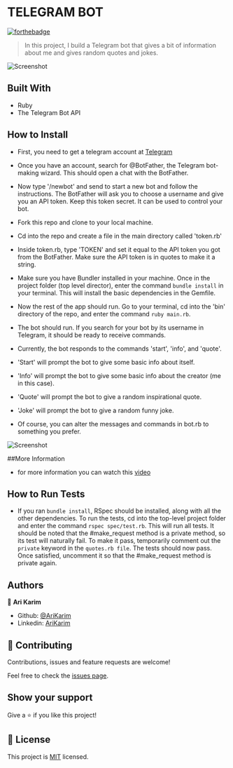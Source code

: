 # TELEGRAM BOT


[![forthebadge](https://forthebadge.com/images/badges/made-with-ruby.svg)](https://forthebadge.com)

> In this project, I build a Telegram bot that gives a bit of information about me and gives random quotes and jokes.

![Screenshot](images/screnn.png)

## Built With

- Ruby
- The Telegram Bot API

## How to Install
- First, you need to get a telegram account at [Telegram](https://web.telegram.org)
- Once you have an account, search for @BotFather, the Telegram bot-making wizard. This should open a chat with the BotFather.
- Now type '/newbot' and send to start a new bot and follow the instructions. The BotFather will ask you to choose a username and give you an API token. Keep this token secret. It can be used to control your bot.
- Fork this repo and clone to your local machine.
- Cd into the repo and create a file in the main directory called 'token.rb'
- Inside token.rb, type 'TOKEN' and set it equal to the API token you got from the BotFather. Make sure the API token is in quotes to make it a string.

- Make sure you have Bundler installed in your machine. Once in the project folder (top level director), enter the command `bundle install` in your terminal. This will install the basic dependencies in the Gemfile.

- Now the rest of the app should run. Go to your terminal, cd into the 'bin' directory of the repo, and enter the command `ruby main.rb`.

- The bot should run. If you search for your bot by its username in Telegram, it should be ready to receive commands. 

- Currently, the bot responds to the commands 'start', 'info', and 'quote'. 

- 'Start' will prompt the bot to give some basic info about itself.

- 'Info' will prompt the bot to give some basic info about the creator (me in this case).

- 'Quote' will prompt the bot to give a random inspirational quote.

- 'Joke' will prompt the bot to give a random funny joke.

- Of course, you can alter the messages and commands in bot.rb to something you prefer.

![Screenshot](images/screen.png)



##More Information

- for more information you can watch this  [video](https://www.loom.com/share/ab8c022495c745588a36e69d64a87b1a)


## How to Run Tests

- If you ran `bundle install`, RSpec should be installed, along with all the other dependencies. To run the tests, cd into the top-level project folder and enter the command `rspec spec/test.rb`. This will run all tests. It should be noted that the #make_request method is a private method, so its test will naturally fail. To make it pass, temporarily comment out the `private` keyword in the `quotes.rb file`. The tests should now pass. Once satisfied, uncomment it so that the #make_request method is private again.



## Authors

👤 **Ari Karim**

- Github: [@AriKarim](https://github.com/arikarim)
- Linkedin: [AriKarim](https://www.linkedin.com/in/ari-karim-523bb81b3)


## 🤝 Contributing

Contributions, issues and feature requests are welcome!

Feel free to check the [issues page](issues/).

## Show your support

Give a ⭐️ if you like this project!

## 📝 License

This project is [MIT](lic.url) licensed.
